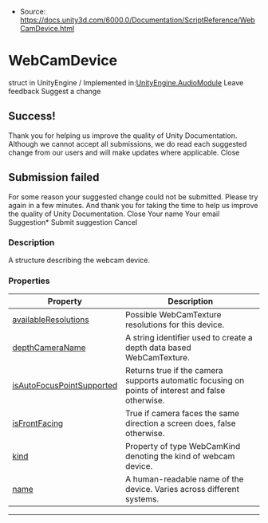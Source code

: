 * Source: https://docs.unity3d.com/6000.0/Documentation/ScriptReference/WebCamDevice.html

# WebCamDevice
struct in UnityEngine
/
Implemented in:[UnityEngine.AudioModule](https://docs.unity3d.com/6000.0/Documentation/ScriptReference/UnityEngine.AudioModule.html)
Leave feedback
Suggest a change
## Success!
Thank you for helping us improve the quality of Unity Documentation. Although we cannot accept all submissions, we do read each suggested change from our users and will make updates where applicable.
Close
## Submission failed
For some reason your suggested change could not be submitted. Please <a>try again</a> in a few minutes. And thank you for taking the time to help us improve the quality of Unity Documentation.
Close
Your name Your email Suggestion* Submit suggestion
Cancel
### Description
A structure describing the webcam device.
### Properties
Property | Description  
---|---  
[availableResolutions](https://docs.unity3d.com/6000.0/Documentation/ScriptReference/WebCamDevice-availableResolutions.html) | Possible WebCamTexture resolutions for this device.  
[depthCameraName](https://docs.unity3d.com/6000.0/Documentation/ScriptReference/WebCamDevice-depthCameraName.html) | A string identifier used to create a depth data based WebCamTexture.  
[isAutoFocusPointSupported](https://docs.unity3d.com/6000.0/Documentation/ScriptReference/WebCamDevice-isAutoFocusPointSupported.html) | Returns true if the camera supports automatic focusing on points of interest and false otherwise.  
[isFrontFacing](https://docs.unity3d.com/6000.0/Documentation/ScriptReference/WebCamDevice-isFrontFacing.html) | True if camera faces the same direction a screen does, false otherwise.  
[kind](https://docs.unity3d.com/6000.0/Documentation/ScriptReference/WebCamDevice-kind.html) | Property of type WebCamKind denoting the kind of webcam device.  
[name](https://docs.unity3d.com/6000.0/Documentation/ScriptReference/WebCamDevice-name.html) | A human-readable name of the device. Varies across different systems.  
* * *

